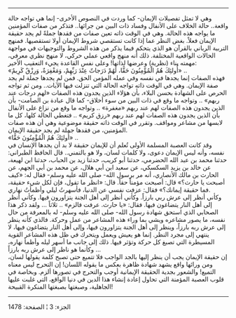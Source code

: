 ------------------------------------------------------------------------

وهي لا تمثل تفصيلات الإيمان- كما وردت في النصوص الأخرى- إنما هي تواجه
حالة واقعة.. حالة الخلاف على الأنفال وفساد ذات البين من جرائها.. فتذكر
من صفات المؤمنين ما يواجه هذه الحالة. وهي في الوقت ذاته تعين صفات من
فقدها جملةً لم يجد حقيقة الإيمان فعلاً. بغض النظر عما إذا كانت تستقصي شروط
الإيمان أولا تستقصيها. فمنهج التربية الرباني بالقرآن هو الذي يتحكم فيما
يذكر من هذه الشروط والتوجيهات في مواجهة الحالات الواقعية المختلفة. ذلك
أنه منهج واقعي عملي حركي، لا منهج نظري معرفي، مهمته بناء (نظرية) وعرضها
لذاتها! وعلى نفس القاعدة يجيء التعقيب الأخير:  
«أُولئِكَ هُمُ الْمُؤْمِنُونَ حَقًّا، لَهُمْ دَرَجاتٌ عِنْدَ رَبِّهِمْ، وَمَغْفِرَةٌ، وَرِزْقٌ كَرِيمٌ» ..  
فهذه الصفات إنما يجدها في نفسه وفي عمله المؤمن الحق. فمن لم يجدها جملة
لم يجد صفة الإيمان. وهي في الوقت ذاته تواجه الحالة التي تنزلت فيها
الآيات.. ومن ثم تواجه الحرص على الشهادة بحسن البلاء، بأن هؤلاء الذين
يجدون هذه الصفات «لهم درجات عند ربهم» .. وتواجه ما وقع في ذات البين من
سوء أخلاق- كما قال عبادة بن الصامت- بأن الذين يجدون هذه الصفات لهم عند
ربهم «مغفرة» .. وتواجه ما وقع من نزاع على الأنفال بأن الذين يجدون هذه
الصفات لهم عند ربهم «رزق كريم» .. فتغطي الحالة كلها، كل ما لابسها من
مشاعر ومواقف. وتقرر في الوقت ذاته حقيقة موضوعية وهي أن هذه صفات
المؤمنين، من فقدها جملة لم يجد حقيقة الإيمان.  
«أُولئِكَ هُمُ الْمُؤْمِنُونَ حَقًّا» ..  
وقد كانت العصبة المسلمة الأولى تُعلم أن للإيمان حقيقة لا بد أن يجدها
الإنسان في نفسه، وأنه ليس الإيمان دعوى، ولا كلمات لسان، ولا هو بالتمني..
قال الحافظ الطبراني: حدثنا محمد بن عبد الله الحضرمي، حدثنا أبو كريب،
حدثنا زيد بن الحباب، حدثنا ابن لهيعة، عن خالد بن يزيد السكسكي، عن سعيد
ابن أبي هلال، عن محمد بن أبي الجهم، عن الحارث بن مالك الأنصاري، أنه مر
برسول الله- صلى الله عليه وسلم- فقال له: «كيف أصبحت يا حارث؟» قال: أصبحت
مؤمناً حقاً. قال: «انظر ما تقول، فإن لكل شيء حقيقة، فما حقيقة إيمانك؟»
فقال: عزفت نفسي عن الدنيا، فأسهرتُ ليلي وأظمأتُ نهاري.  
وكأني أنظر إلى عرش ربي بارزاً. وكأني أنظر إلى أهل الجنة يتزاورون فيها.
وكأني أنظر إلى أهل النار يتضاغون فيها. فقال: «يا حارث. عرفت فالزم» ..
ثلاثاً ... ولقد ذكر هذا الصحابي الذي استحق شهادة رسول الله- صلى الله عليه
وسلم- له بالمعرفة من حال نفسه، ما يصور مشاعره ويشي بما وراء هذه المشاعر
من عمل وحركة. فالذي كأنه ينظر إلى عرش ربه بارزاً، وينظر إلى أهل الجنة
يتزاورون فيها، وإلى أهل النار يتضاغون فيها، لا ينتهي إلى مجرد النظر.
إنما هو يعيش ويعمل ويتحرك في ظل هذه المشاعر القوية المسيطرة التي تصبغ كل
حركة وتؤثر فيها. ذلك إلى جانب ما أسهر ليله وأظمأ نهاره، وكأنما هو ناظر
إلى عرش ربه بارزاً ...  
إن حقيقة الإيمان يجب أن ينظر إليها بالجد الواجب فلا تتميع حتى تصبح كلمة
يقولها لسان، ومن ورائها واقع يشهد شهادة ظاهرة بعكس ما يقوله اللسان! إن
التحرج ليس معناه التميع! والشعور بجدية الحقيقة الإيمانية أوجب والتحرج في
تصورها ألزم. وبخاصة في قلوب العصبة المؤمنة التي تحاول إعادة إنشاء هذا
الدين في دنيا الواقع، التي غلبت عليها الجاهلية، وصبغتها بصبغتها المنكرة
القبيحة!

------------------------------------------------------------------------

الجزء: 3 ¦ الصفحة: 1478
